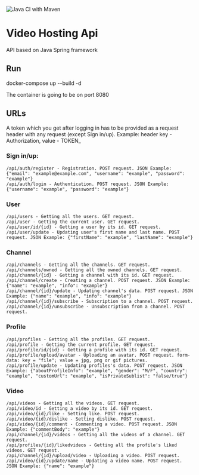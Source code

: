 ![Java CI with Maven](https://github.com/ThereAreNoTasksForUs/video_hosting_api/workflows/Java%20CI%20with%20Maven/badge.svg?branch=master)

# Video Hosting Api
API based on Java Spring framework

## Run
  docker-compose up --build -d
  
  The container is going to be on port 8080
 
## URLs
A token which you get after logging in has to be provided as a request header with any request (except Sign in/up). Example: header key - Authorization, value - TOKEN_<token>
### Sign in/up:
    /api/auth/register - Registration. POST request. JSON Example: {"email": "example@example.com", "username": "example", "password": "example"}
    /api/auth/login - Authentication. POST request. JSON Example: {"username": "example", "password": "example"}
### User
    /api/users - Getting all the users. GET request.
    /api/user - Getting the current user. GET request.
    /api/user/id/{id} - Getting a user by its id. GET request.
    /api/user/update - Updating user's first name and last name. POST request. JSON Example: {"firstName": "example", "lastName": "example"}
### Channel
    /api/channels - Getting all the channels. GET request.
    /api/channels/owned - Getting all the owned channels. GET request.
    /api/channel/{id} - Getting a channel with its id. GET request.
    /api/channel/create - Creating a channel. POST request. JSON Example: {"name": "example", "info": "example"}
    /api/channel/{id}/update - Updating channel's data. POST request. JSON Example: {"name": "example", "info": "example"}
    /api/channel/{id}/subscribe - Subscription to a channel. POST request.
    /api/channel/{id}/unsubscribe - Unsubscription from a channel. POST request.
### Profile
    /api/profiles - Getting all the profiles. GET request.
    /api/profile - Getting the current profile. GET request.
    /api/profile/id/{id} - Getting a profile with its id. GET request.
    /api/profile/upload/avatar - Uploading an avatar. POST request. form-data: key = "file"; value = jpg, png or gif pictures.
    /api/profile/update - Updating profiles's data. POST request. JSON Example: {"aboutProfileInfo": "example", "gender": "M/F", "country": "example", "customUrl": "example", "isPrivateSublist": "false/true"}
### Video
    /api/videos - Getting all the videos. GET request.
    /api/video/id - Getting a video by its id. GET request.
    /api/video/{id}/like - Setting like. POST request.
    /api/video/{id}/dislike - Setting dislike. POST request.
    /api/video/{id}/comment - Commenting a video. POST request. JSON Example: {"commentBody": "example"}
    /api/channel/{id}/videos - Getting all the videos of a channel. GET request.
    /api/profiles/{id}/likedvideos - Getting all the profile's liked videos. GET request.
    /api/channel/{id}/upload/video - Uploading a video. POST request.
    /api/video/{id}/update/name - Updating a video name. POST request. JSON Example: {"name": "example"}
